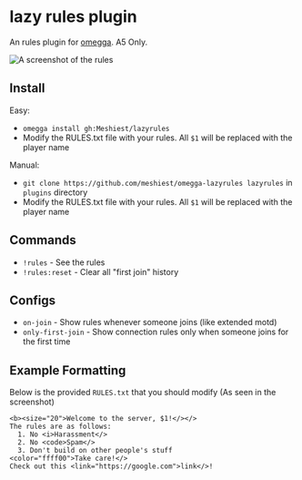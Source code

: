 # lazy rules plugin

An rules plugin for [omegga](https://github.com/brickadia-community/omegga). A5 Only.

![A screenshot of the rules](https://i.imgur.com/pSWtUqs.png)

## Install

Easy:

* `omegga install gh:Meshiest/lazyrules`
* Modify the RULES.txt file with your rules. All `$1` will be replaced with the player name

Manual:

* `git clone https://github.com/meshiest/omegga-lazyrules lazyrules` in `plugins` directory
* Modify the RULES.txt file with your rules. All `$1` will be replaced with the player name

## Commands

 * `!rules` - See the rules
 * `!rules:reset` - Clear all "first join" history

## Configs

* `on-join` - Show rules whenever someone joins (like extended motd)
* `only-first-join` - Show connection rules only when someone joins for the first time

## Example Formatting

Below is the provided `RULES.txt` that you should modify (As seen in the screenshot)

    <b><size="20">Welcome to the server, $1!</></>
    The rules are as follows:
      1. No <i>Harassment</>
      2. No <code>Spam</>
      3. Don't build on other people's stuff
    <color="ffff00">Take care!</>
    Check out this <link="https://google.com">link</>!
